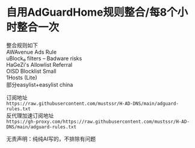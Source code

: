 # 自用AdGuardHome规则整合/每8个小时整合一次
整合规则如下  
AWAvenue Ads Rule  
uBlock₀ filters – Badware risks  
HaGeZi's Allowlist Referral  
OISD Blocklist Small  
1Hosts (Lite)  
部分easylist+easylist china  

订阅地址  
`https://raw.githubusercontent.com/mustssr/H-AD-DNS/main/adguard-rules.txt`  
反代理加速订阅地址  
`https://gh-proxy.com/https://raw.githubusercontent.com/mustssr/H-AD-DNS/main/adguard-rules.txt`  
  
无责声明：纯纯AI写的，不排除有问题
